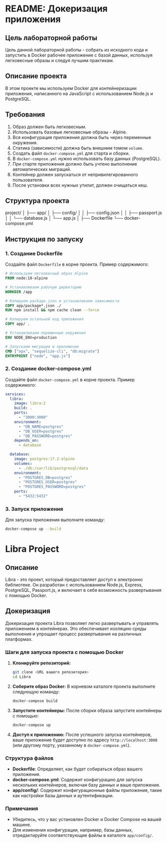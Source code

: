 # README: Докеризация приложения

## Цель лабораторной работы
Цель данной лабораторной работы - собрать из исходного кода и запустить в Docker рабочее приложение с базой данных, используя легковесные образы и следуя лучшим практикам.

## Описание проекта
В этом проекте мы используем Docker для контейнеризации приложения, написанного на JavaScript с использованием Node.js и PostgreSQL.

## Требования
1. Образ должен быть легковесным.
2. Использовать базовые легковесные образы - Alpine.
3. Вся конфигурация приложения должна быть через переменные окружения.
4. Статика (зависимости) должна быть внешним томом `volume`.
5. Создать файл `docker-compose.yml` для старта и сборки.
6. В `docker-compose.yml` нужно использовать базу данных (PostgreSQL).
7. При старте приложения должно быть учтено выполнение автоматических миграций.
8. Контейнер должен запускаться от непривилегированного пользователя.
9. После установки всех нужных утилит, должен очищаться кеш.

## Структура проекта

project/
│
├── app/
│ ├── config/
│ │ ├── config.json
│ │ ├── passport.js
│ │ └── database.js
│ └── app.js
│
├── Dockerfile
└── docker-compose.yml

## Инструкция по запуску

### 1. Создание Dockerfile
Создайте файл `Dockerfile` в корне проекта. Пример содержимого:

```dockerfile
# Используем легковесный образ Alpine
FROM node:18-alpine

# Устанавливаем рабочую директорию
WORKDIR /app

# Копируем package.json и устанавливаем зависимости
COPY app/package*.json ./
RUN npm install && npm cache clean --force

# Копируем остальной код приложения
COPY app/ .

# Устанавливаем переменные окружения
ENV NODE_ENV=production

# Запускаем миграции и приложение
CMD ["npx", "sequelize-cli", "db:migrate"]
ENTRYPOINT ["node", "app.js"]
```

### 2. Создание docker-compose.yml
Создайте файл `docker-compose.yml` в корне проекта. Пример содержимого:

```yaml
services:
  libra:
    image: libra:2
    build: .
    ports:
      - "3000:3000"
    environment:
      - "DB_NAME=postgres"
      - "DB_USER=postgres"
      - "DB_PASSWORD=postgres"
    depends_on:
      - database

  database:
    image: postgres:17.2-alpine
    volumes:
      - ./db:/var/lib/postgresql/data
    environment:
      - "POSTGRES_DB=postgres"
      - "POSTGRES_USER=postgres"
      - "POSTGRES_PASSWORD=postgres"
    ports:
      - "5432:5432"
```

### 3. Запуск приложения
Для запуска приложения выполните команду:

```bash
docker-compose up --build
```

# Libra Project

## Описание

Libra - это проект, который предоставляет доступ к электронно библиотеке. Он разработан с использованием Node.js, Express, PostgreSQL, Passport.js, и включает в себя возможность развертывания с помощью Docker.

## Докеризация

Докеризация проекта Libra позволяет легко развертывать и управлять приложением в контейнерах. Это обеспечивает изоляцию среды выполнения и упрощает процесс развертывания на различных платформах.

### Шаги для запуска проекта с помощью Docker

1. **Клонируйте репозиторий:**
   ```bash
   git clone <URL вашего репозитория>
   cd Libra
   ```

2. **Соберите образ Docker:**
   В корневом каталоге проекта выполните следующую команду:
   ```bash
   docker-compose build
   ```

3. **Запустите контейнеры:**
   После сборки образа запустите контейнеры с помощью:
   ```bash
   docker-compose up
   ```

4. **Доступ к приложению:**
   После успешного запуска контейнеров, ваше приложение будет доступно по адресу `http://localhost:3000` (или другому порту, указанному в `docker-compose.yml`).

### Структура файлов

- **Dockerfile**: Определяет, как будет собираться образ вашего приложения.
- **docker-compose.yml**: Содержит конфигурацию для запуска нескольких контейнеров, включая базу данных и ваше приложение.
- **app/config/**: Содержит конфигурационные файлы приложения, такие как настройки базы данных и аутентификации.

### Примечания

- Убедитесь, что у вас установлен Docker и Docker Compose на вашей машине.
- Для изменения конфигурации, например, базы данных, отредактируйте соответствующие файлы в каталоге `app/config/`.
